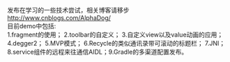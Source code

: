 发布在学习的一些技术尝试，相关博客请移步 http://www.cnblogs.com/AlphaDog/  
目前demo中包括:  
  1.fragment的使用；
  2.toolbar的自定义；
  3.自定义view以及value动画的应用；
  4.degger2；
  5.MVP模式；
  6.Recycle的类似通讯录带可滚动的标题栏；
  7.JNI；
  8.service组件的远程来往通信AIDL；9.Gradle的多渠道配置发布。
